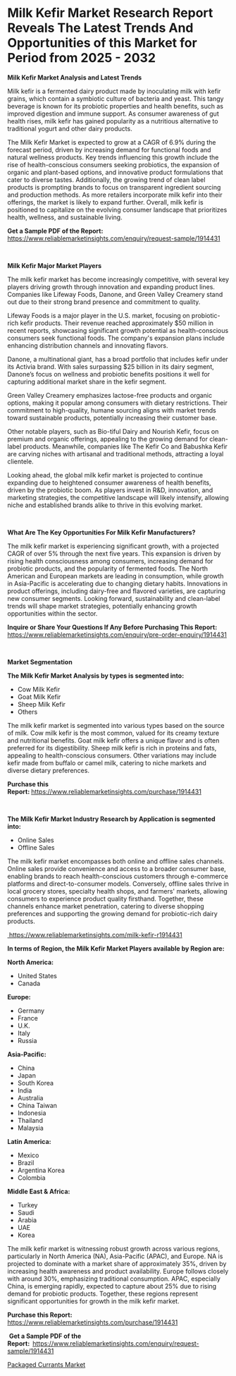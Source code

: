 <p><h1>Milk Kefir Market Research Report Reveals The Latest Trends And Opportunities of this Market for Period from 2025 - 2032</h1></p><p><strong>Milk Kefir Market Analysis and Latest Trends</strong></p>
<p><p>Milk kefir is a fermented dairy product made by inoculating milk with kefir grains, which contain a symbiotic culture of bacteria and yeast. This tangy beverage is known for its probiotic properties and health benefits, such as improved digestion and immune support. As consumer awareness of gut health rises, milk kefir has gained popularity as a nutritious alternative to traditional yogurt and other dairy products.</p><p>The Milk Kefir Market is expected to grow at a CAGR of 6.9% during the forecast period, driven by increasing demand for functional foods and natural wellness products. Key trends influencing this growth include the rise of health-conscious consumers seeking probiotics, the expansion of organic and plant-based options, and innovative product formulations that cater to diverse tastes. Additionally, the growing trend of clean label products is prompting brands to focus on transparent ingredient sourcing and production methods. As more retailers incorporate milk kefir into their offerings, the market is likely to expand further. Overall, milk kefir is positioned to capitalize on the evolving consumer landscape that prioritizes health, wellness, and sustainable living.</p></p>
<p><strong>Get a Sample PDF of the Report:&nbsp;</strong> <a href="https://www.reliablemarketinsights.com/enquiry/request-sample/1914431?utm_campaign=3214&utm_medium=2&utm_source=Github&utm_content=ia&utm_term=07042025&utm_id=milk-kefir">https://www.reliablemarketinsights.com/enquiry/request-sample/1914431</a></p>
<p>&nbsp;</p>
<p><strong>Milk Kefir Major Market Players</strong></p>
<p><p>The milk kefir market has become increasingly competitive, with several key players driving growth through innovation and expanding product lines. Companies like Lifeway Foods, Danone, and Green Valley Creamery stand out due to their strong brand presence and commitment to quality.</p><p>Lifeway Foods is a major player in the U.S. market, focusing on probiotic-rich kefir products. Their revenue reached approximately $50 million in recent reports, showcasing significant growth potential as health-conscious consumers seek functional foods. The company's expansion plans include enhancing distribution channels and innovating flavors.</p><p>Danone, a multinational giant, has a broad portfolio that includes kefir under its Activia brand. With sales surpassing $25 billion in its dairy segment, Danone’s focus on wellness and probiotic benefits positions it well for capturing additional market share in the kefir segment.</p><p>Green Valley Creamery emphasizes lactose-free products and organic options, making it popular among consumers with dietary restrictions. Their commitment to high-quality, humane sourcing aligns with market trends toward sustainable products, potentially increasing their customer base.</p><p>Other notable players, such as Bio-tiful Dairy and Nourish Kefir, focus on premium and organic offerings, appealing to the growing demand for clean-label products. Meanwhile, companies like The Kefir Co and Babushka Kefir are carving niches with artisanal and traditional methods, attracting a loyal clientele.</p><p>Looking ahead, the global milk kefir market is projected to continue expanding due to heightened consumer awareness of health benefits, driven by the probiotic boom. As players invest in R&D, innovation, and marketing strategies, the competitive landscape will likely intensify, allowing niche and established brands alike to thrive in this evolving market.</p></p>
<p>&nbsp;</p>
<p><strong>What Are The Key Opportunities For Milk Kefir Manufacturers?</strong></p>
<p><p>The milk kefir market is experiencing significant growth, with a projected CAGR of over 5% through the next five years. This expansion is driven by rising health consciousness among consumers, increasing demand for probiotic products, and the popularity of fermented foods. The North American and European markets are leading in consumption, while growth in Asia-Pacific is accelerating due to changing dietary habits. Innovations in product offerings, including dairy-free and flavored varieties, are capturing new consumer segments. Looking forward, sustainability and clean-label trends will shape market strategies, potentially enhancing growth opportunities within the sector.</p></p>
<p><strong>Inquire or Share Your Questions If Any Before Purchasing This Report:</strong> <a href="https://www.reliablemarketinsights.com/enquiry/pre-order-enquiry/1914431?utm_campaign=3214&utm_medium=2&utm_source=Github&utm_content=ia&utm_term=07042025&utm_id=milk-kefir">https://www.reliablemarketinsights.com/enquiry/pre-order-enquiry/1914431</a></p>
<p>&nbsp;</p>
<p><strong>Market Segmentation</strong></p>
<p><strong>The Milk Kefir Market Analysis by types is segmented into:</strong></p>
<p><ul><li>Cow Milk Kefir</li><li>Goat Milk Kefir</li><li>Sheep Milk Kefir</li><li>Others</li></ul></p>
<p><p>The milk kefir market is segmented into various types based on the source of milk. Cow milk kefir is the most common, valued for its creamy texture and nutritional benefits. Goat milk kefir offers a unique flavor and is often preferred for its digestibility. Sheep milk kefir is rich in proteins and fats, appealing to health-conscious consumers. Other variations may include kefir made from buffalo or camel milk, catering to niche markets and diverse dietary preferences.</p></p>
<p><strong>Purchase this Report:&nbsp;</strong><a href="https://www.reliablemarketinsights.com/purchase/1914431?utm_campaign=3214&utm_medium=2&utm_source=Github&utm_content=ia&utm_term=07042025&utm_id=milk-kefir">https://www.reliablemarketinsights.com/purchase/1914431</a></p>
<p>&nbsp;</p>
<p><strong>The Milk Kefir Market Industry Research by Application is segmented into:</strong></p>
<p><ul><li>Online Sales</li><li>Offline Sales</li></ul></p>
<p><p>The milk kefir market encompasses both online and offline sales channels. Online sales provide convenience and access to a broader consumer base, enabling brands to reach health-conscious customers through e-commerce platforms and direct-to-consumer models. Conversely, offline sales thrive in local grocery stores, specialty health shops, and farmers' markets, allowing consumers to experience product quality firsthand. Together, these channels enhance market penetration, catering to diverse shopping preferences and supporting the growing demand for probiotic-rich dairy products.</p></p>
<p><a href="https://www.reliablemarketinsights.com/milk-kefir-r1914431?utm_campaign=3214&utm_medium=2&utm_source=Github&utm_content=ia&utm_term=07042025&utm_id=milk-kefir">&nbsp;https://www.reliablemarketinsights.com/milk-kefir-r1914431</a></p>
<p><strong>In terms of Region, the Milk Kefir Market Players available by Region are:</strong></p>
<p>
    <p> <strong> North America: </strong>
        <ul>
            <li>United States</li>
            <li>Canada</li>
        </ul>
        </p> 
    <p> <strong> Europe: </strong>
        <ul>
            <li>Germany</li>
            <li>France</li>
            <li>U.K.</li>
            <li>Italy</li>
            <li>Russia</li>
        </ul>
        </p> 
    <p> <strong> Asia-Pacific: </strong>
        <ul>
            <li>China</li>
            <li>Japan</li>
            <li>South Korea</li>
            <li>India</li>
            <li>Australia</li>
            <li>China Taiwan</li>
            <li>Indonesia</li>
            <li>Thailand</li>
            <li>Malaysia</li>
        </ul>
        </p> 
    <p> <strong> Latin America: </strong>
        <ul>
            <li>Mexico</li>
            <li>Brazil</li>
            <li>Argentina Korea</li>
            <li>Colombia</li>
        </ul>
        </p> 
    <p> <strong> Middle East & Africa: </strong>
        <ul>
            <li>Turkey</li>
            <li>Saudi</li>
            <li>Arabia</li>
            <li>UAE</li>
            <li>Korea</li>
        </ul>
    </p>
    </p>
<p><p>The milk kefir market is witnessing robust growth across various regions, particularly in North America (NA), Asia-Pacific (APAC), and Europe. NA is projected to dominate with a market share of approximately 35%, driven by increasing health awareness and product availability. Europe follows closely with around 30%, emphasizing traditional consumption. APAC, especially China, is emerging rapidly, expected to capture about 25% due to rising demand for probiotic products. Together, these regions represent significant opportunities for growth in the milk kefir market.</p></p>
<p><strong>Purchase this Report: </strong><a href="https://www.reliablemarketinsights.com/purchase/1914431?utm_campaign=3214&utm_medium=2&utm_source=Github&utm_content=ia&utm_term=07042025&utm_id=milk-kefir">https://www.reliablemarketinsights.com/purchase/1914431</a></p>
<p>&nbsp;<strong>Get a Sample PDF of the Report:&nbsp;&nbsp;</strong><a href="https://www.reliablemarketinsights.com/enquiry/request-sample/1914431?utm_campaign=3214&utm_medium=2&utm_source=Github&utm_content=ia&utm_term=07042025&utm_id=milk-kefir">https://www.reliablemarketinsights.com/enquiry/request-sample/1914431</a></p>
<p><strong></strong></p>
<p><p><a href="https://github.com/plawragarile/Market-Research-Report-List-1/blob/main/packaged-currants-market.md?utm_campaign=3214&utm_medium=2&utm_source=Github&utm_content=ia&utm_term=07042025&utm_id=milk-kefir">Packaged Currants Market</a></p></p>